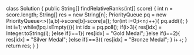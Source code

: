 class Solution {
public String[] findRelativeRanks(int[] score) {
int n = score.length;
String[] res = new String[n];
PriorityQueue<Integer> pq =
new PriorityQueue<>((a,b)->score[b]-score[a]);
for(int i=0;i<n;i++){
pq.add(i);
}
int i=1;
while(!pq.isEmpty()){
int idx = pq.poll();
if(i>3){
res[idx] = Integer.toString(i);
}else if(i==1){
res[idx] = "Gold Medal";
}else if(i==2){
res[idx] = "Silver Medal";
}else if(i==3){
res[idx] = "Bronze Medal";
}
i++;
}
return res;
}
}